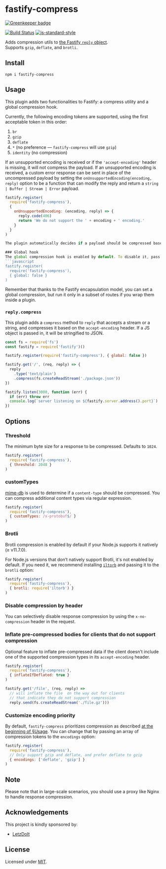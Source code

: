 # fastify-compress

[![Greenkeeper badge](https://badges.greenkeeper.io/fastify/fastify-compress.svg)](https://greenkeeper.io/)

[![Build Status](https://travis-ci.org/fastify/fastify-compress.svg?branch=master)](https://travis-ci.org/fastify/fastify-compress) [![js-standard-style](https://img.shields.io/badge/code%20style-standard-brightgreen.svg?style=flat)](http://standardjs.com/)

Adds compression utils to [the Fastify `reply` object](https://www.fastify.io/docs/master/Reply/).  
Supports `gzip`, `deflate`, and `brotli`.

## Install
```
npm i fastify-compress
```

## Usage
This plugin adds two functionalities to Fastify: a compress utility and a global compression hook.

Currently, the following encoding tokens are supported, using the first acceptable token in this order:

1. `br`
2. `gzip`
3. `deflate`
4. `*` (no preference — `fastify-compress` will use `gzip`)
5. `identity` (no compression)

If an unsupported encoding is received or if the `'accept-encoding'` header is missing, it will not compress the payload. If an unsupported encoding is received, a custom error response can be sent in place of the uncompressed payload by setting the `onUnsupportedEncoding(encoding, reply)` option to be a function that can modify the reply and return a `string | Buffer | Stream | Error` payload.
```javascript
fastify.register(
  require('fastify-compress'),
  {
    onUnsupportedEncoding: (encoding, reply) => {
      reply.code(406)
      return 'We do not support the ' + encoding + ' encoding.'
    }
  }
)

The plugin automatically decides if a payload should be compressed based on its `content-type`; if no content type is present, it will assume `application/json`.

### Global hook
The global compression hook is enabled by default. To disable it, pass the option `{ global: false }`:
```javascript
fastify.register(
  require('fastify-compress'),
  { global: false }
)
```
Remember that thanks to the Fastify encapsulation model, you can set a global compression, but run it only in a subset of routes if you wrap them inside a plugin.

### `reply.compress`
This plugin adds a `compress` method to `reply` that accepts a stream or a string, and compresses it based on the `accept-encoding` header. If a JS object is passed in, it will be stringified to JSON.  

```javascript
const fs = require('fs')
const fastify = require('fastify')()

fastify.register(require('fastify-compress'), { global: false })

fastify.get('/', (req, reply) => {
  reply
    .type('text/plain')
    .compress(fs.createReadStream('./package.json'))
})

fastify.listen(3000, function (err) {
  if (err) throw err
  console.log(`server listening on ${fastify.server.address().port}`)
})
```
## Options
### Threshold
The minimum byte size for a response to be compressed. Defaults to `1024`.
```javascript
fastify.register(
  require('fastify-compress'),
  { threshold: 2048 }
)
```
### customTypes
[mime-db](https://github.com/jshttp/mime-db) is used to determine if a `content-type` should be compressed. You can compress additional content types via regular expression.
```javascript
fastify.register(
  require('fastify-compress'),
  { customTypes: /x-protobuf$/ }
)
```
### Brotli
Brotli compression is enabled by default if your Node.js supports it natively (≥ v11.7.0).

For Node.js versions that don’t natively support Brotli, it's not enabled by default. If you need it, we recommend installing [`iltorb`](https://www.npmjs.com/package/iltorb) and passing it to the `brotli` option:

```javascript
fastify.register(
  require('fastify-compress'),
  { brotli: require('iltorb') }
)
```

### Disable compression by header
You can selectively disable response compression by using the `x-no-compression` header in the request.

### Inflate pre-compressed bodies for clients that do not support compression
Optional feature to inflate pre-compressed data if the client doesn't include one of the supported compression types in its `accept-encoding` header.
```javascript
fastify.register(
  require('fastify-compress'),
  { inflateIfDeflated: true }
)

fastify.get('/file', (req, reply) =>
  // will inflate the file  on the way out for clients
  // that indicate they do not support compression
  reply.send(fs.createReadStream('./file.gz')))
```

### Customize encoding priority

By default, `fastify-compress` prioritizes compression as described [at the beginning of §Usage](#usage). You can change that by passing an array of compression tokens to the `encodings` option:

```javascript
fastify.register(
  require('fastify-compress'),
  // Only support gzip and deflate, and prefer deflate to gzip
  { encodings: ['deflate', 'gzip'] }
)
```

## Note
Please note that in large-scale scenarios, you should use a proxy like Nginx to handle response compression.

## Acknowledgements
This project is kindly sponsored by:
- [LetzDoIt](http://www.letzdoitapp.com/)

## License

Licensed under [MIT](./LICENSE).
